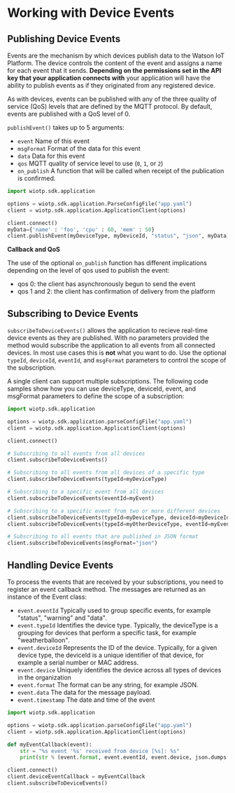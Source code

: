 # Working with Device Events

## Publishing Device Events

Events are the mechanism by which devices publish data to the Watson IoT Platform. The device controls the content of the event and assigns a name for each event that it sends.  **Depending on the permissions set in the API key that your application connects with** your application will have the ability to publish events as if they originated from any registered device.

As with devices, events can be published with any of the three quality of service (QoS) levels that are defined by the MQTT protocol. By default, events are published with a QoS level of 0.

`publishEvent()` takes up to 5 arguments:

- `event` Name of this event
- `msgFormat` Format of the data for this event
- `data` Data for this event
- `qos` MQTT quality of service level to use (`0`, `1`, or `2`)
- `on_publish` A function that will be called when receipt of the publication is confirmed.

```python
import wiotp.sdk.application

options = wiotp.sdk.application.ParseConfigFile("app.yaml")
client = wiotp.sdk.application.ApplicationClient(options)

client.connect()
myData={'name' : 'foo', 'cpu' : 60, 'mem' : 50}
client.publishEvent(myDeviceType, myDeviceId, "status", "json", myData)
```

__Callback and QoS__

The use of the optional `on_publish` function has different implications depending on the level of qos used to publish the event:

- qos 0: the client has asynchronously begun to send the event
- qos 1 and 2: the client has confirmation of delivery from the platform


## Subscribing to Device Events

`subscribeToDeviceEvents()` allows the application to recieve real-time device events as they are published.  With no parameters provided the method would subscribe the application to all events from all connected devices. In most use cases this is **not** what you want to do.  Use the optional `typeId`, `deviceId`, `eventId`, and `msgFormat` parameters to control the scope of the subscription. 

A single client can support multiple subscriptions. The following code samples show how you can use deviceType, deviceId, event, and msgFormat parameters to define the scope of a subscription:


```python
import wiotp.sdk.application

options = wiotp.sdk.application.parseConfigFile("app.yaml")
client = wiotp.sdk.application.ApplicationClient(options)

client.connect()

# Subscribing to all events from all devices
client.subscribeToDeviceEvents()

# Subscribing to all events from all devices of a specific type
client.subscribeToDeviceEvents(typeId=myDeviceType)

# Subscribing to a specific event from all devices
client.subscribeToDeviceEvents(eventId=myEvent)

# Subscribing to a specific event from two or more different devices
client.subscribeToDeviceEvents(typeId=myDeviceType, deviceId=myDeviceId, eventId=myEvent)
client.subscribeToDeviceEvents(typeId=myOtherDeviceType, eventId=myEvent)

# Subscribing to all events that are published in JSON format
client.subscribeToDeviceEvents(msgFormat="json")
```

## Handling Device Events
To process the events that are received by your subscriptions, you need to register an event callback method. The messages are returned as an instance of the Event class:

- `event.eventId`	Typically used to group specific events, for example "status", "warning" and "data".
- `event.typeId` Identifies the device type. Typically, the deviceType is a grouping for devices that perform a specific task, for example "weatherballoon".
- `event.deviceId` Represents the ID of the device. Typically, for a given device type, the deviceId is a unique identifier of that device, for example a serial number or MAC address.
- `event.device` Uniquely identifies the device across all types of devices in the organization
- `event.format` The format can be any string, for example JSON.
- `event.data` The data for the message payload.
- `event.timestamp`	The date and time of the event

```python
import wiotp.sdk.application

options = wiotp.sdk.application.parseConfigFile("app.yaml")
client = wiotp.sdk.application.ApplicationClient(options)

def myEventCallback(event):
    str = "%s event '%s' received from device [%s]: %s"
    print(str % (event.format, event.eventId, event.device, json.dumps(event.data)))

client.connect()
client.deviceEventCallback = myEventCallback
client.subscribeToDeviceEvents()
```
